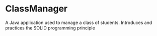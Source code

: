 # ClassManager
A Java application used to manage a class of students. Introduces and practices the SOLID programming principle
